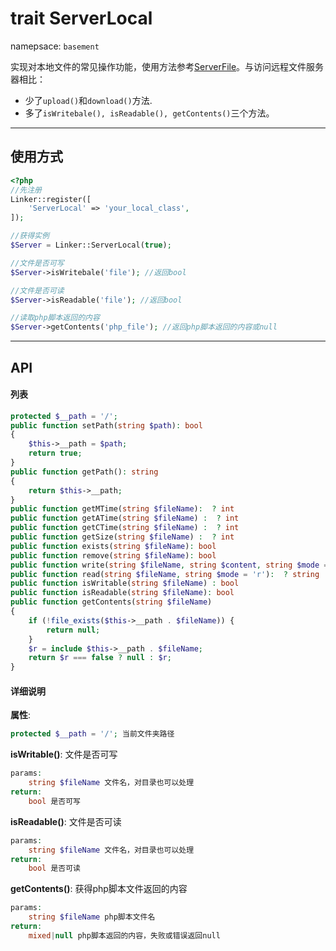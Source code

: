 # trait ServerLocal
namepsace: `basement`

实现对本地文件的常见操作功能，使用方法参考[ServerFile](ServerFile.md)。与访问远程文件服务器相比：

* 少了`upload()`和`download()`方法.
* 多了`isWritebale(), isReadable(), getContents()`三个方法。

---



## 使用方式

~~~php
<?php
//先注册
Linker::register([
    'ServerLocal' => 'your_local_class',
]);

//获得实例
$Server = Linker::ServerLocal(true);

//文件是否可写
$Server->isWritebale('file'); //返回bool

//文件是否可读
$Server->isReadable('file'); //返回bool

//读取php脚本返回的内容
$Server->getContents('php_file'); //返回php脚本返回的内容或null
~~~

---



## API

#### 列表
~~~php
protected $__path = '/';
public function setPath(string $path): bool
{
    $this->__path = $path;
    return true;
}
public function getPath(): string
{
    return $this->__path;
}
public function getMTime(string $fileName):  ? int
public function getATime(string $fileName) :  ? int
public function getCTime(string $fileName) :  ? int
public function getSize(string $fileName) :  ? int
public function exists(string $fileName): bool
public function remove(string $fileName): bool
public function write(string $fileName, string $content, string $mode = 'a'): bool
public function read(string $fileName, string $mode = 'r'):  ? string
public function isWritable(string $fileName) : bool
public function isReadable(string $fileName): bool
public function getContents(string $fileName)
{
    if (!file_exists($this->__path . $fileName)) {
        return null;
    }
    $r = include $this->__path . $fileName;
    return $r === false ? null : $r;
}
~~~

#### 详细说明
**属性**:
```php
protected $__path = '/'; 当前文件夹路径
```

**isWritable()**: 文件是否可写
```php
params:
    string $fileName 文件名，对目录也可以处理
return:
    bool 是否可写
```

**isReadable()**: 文件是否可读
```php
params:
    string $fileName 文件名，对目录也可以处理
return:
    bool 是否可读
```

**getContents()**: 获得php脚本文件返回的内容
```php
params:
    string $fileName php脚本文件名
return:
    mixed|null php脚本返回的内容，失败或错误返回null
```